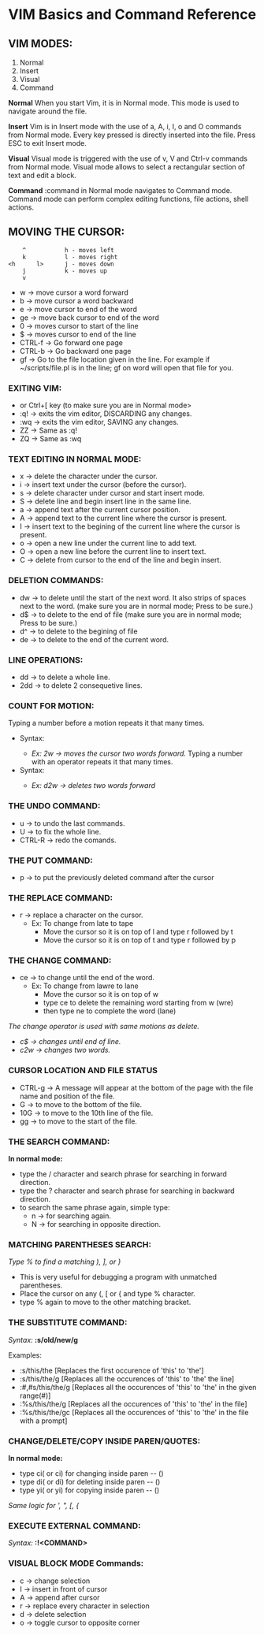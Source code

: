 VIM Basics and Command Reference
===

## VIM MODES:
1. Normal
2. Insert
3. Visual
4. Command

**Normal**
When you start Vim, it is in Normal mode.
This mode is used to navigate around the file.

**Insert**
Vim is in Insert mode with the use of a, A, i, I, o and O commands from Normal mode. 
Every key pressed is directly inserted into the file.
Press ESC to exit Insert mode.

**Visual**
Visual mode is triggered with the use of v, V and Ctrl-v commands from Normal mode.
Visual mode allows to select a rectangular section of text and edit a block.

**Command**
:command in Normal mode navigates to Command mode. 
Command mode can perform complex editing functions, file actions, shell actions.


## MOVING THE CURSOR:

		^			h - moves left
		k			l - moves right
	<h		l>		j - moves down
		j			k - moves up
		v


* w      -> move cursor a word forward
* b      -> move cursor a word backward
* e      -> move cursor to end of the word
* ge     -> move back cursor to end of the word
* 0      -> moves cursor to start of the line
* $      -> moves cursor to end of the line
* CTRL-f -> Go forward one page
* CTRL-b -> Go backward one page
* gf     -> Go to the file location given in the line.
         For example if ~/scripts/file.pl is in the line; gf on word will open
	      that file for you.


### EXITING VIM:
* <ESC> or Ctrl+[ key (to make sure you are in Normal mode>
* :q! -> exits the vim editor, DISCARDING any changes.
* :wq -> exits the vim editor, SAVING any changes.
* ZZ  -> Same as :q!
* ZQ  -> Same as :wq


### TEXT EDITING IN NORMAL MODE:
* x -> delete the character under the cursor.
* i -> insert text under the cursor (before the cursor).
* s -> delete character under cursor and start insert mode.
* S -> delete line and begin insert line in the same line.
* a -> append text after the current cursor position.
* A -> append text to the current line where the cursor is present.
* I -> insert text to the begining of the current line where the cursor is present.
* o -> open a new line under the current line to add text.
* O -> open a new line before the current line to insert text.
* C -> delete from cursor to the end of the line and begin insert.


### DELETION COMMANDS:
* dw -> to delete until the start of the next word. It also strips of spaces next to
     the word. (make sure you are in normal mode; Press <ESC> to be sure.)
* d$ -> to delete to the end of file (make sure you are in normal mode; Press <ESC> to be sure.)
* d^ -> to delete to the begining of file
* de -> to delete to the end of the current word.


### LINE OPERATIONS:
* dd  -> to delete a whole line.
* 2dd -> to delete 2 consequetive lines.


### COUNT FOR MOTION:
Typing a number before a motion repeats it that many times.
* Syntax: <NUMBER> <MOTION>
  - *Ex: 2w -> moves the cursor two words forward.*
Typing a number with an operator repeats it that many times.
* Syntax: <OPERATOR> <NUMBER> <MOTION> 
  - *Ex: d2w -> deletes two words forward*


### THE UNDO COMMAND:
* u 		-> to undo the last commands.
* U 		-> to fix the whole line.
* CTRL-R 	-> redo the comands.


### THE PUT COMMAND:
* p -> to put the previously deleted command after the cursor


### THE REPLACE COMMAND:
* r -> replace a character on the cursor.
  * Ex: To change from late to tape
      * Move the cursor so it is on top of l and type r followed by t
      * Move the cursor so it is on top of t and type r followed by p


### THE CHANGE COMMAND:
* ce -> to change until the end of the word.
  * Ex: To change from lawre to lane
      * Move the cursor so it is on top of w
      * type ce to delete the remaining word starting from w (wre)
      * then type ne to complete the word (lane)

*The change operator is used with same motions as delete.*
- *c$  -> changes until end of line.*
- *c2w -> changes two words.*


### CURSOR LOCATION AND FILE STATUS
* CTRL-g -> A message will appear at the bottom of the page with the file name
            and position of the file.
* G      -> to move to the bottom of the file.
* 10G    -> to move to the 10th line of the file.
* gg     -> to move to the start of the file.


### THE SEARCH COMMAND:
**In normal mode:**
- type the / character and search phrase for searching in forward direction.
- type the ? character and search phrase for searching in backward direction.
- to search the same phrase again, simple type:
    - n -> for searching again.
    - N -> for searching in opposite direction.


### MATCHING PARENTHESES SEARCH:
*Type % to find a matching ), ], or }*
* This is very useful for debugging a program with unmatched parentheses.
* Place the cursor on any (, [ or { and type % character.
* type % again to move to the other matching bracket.


### THE SUBSTITUTE COMMAND:
*Syntax:* **:s/old/new/g**

Examples:
- :s/this/the       [Replaces the first occurence of 'this' to 'the'] 
- :s/this/the/g     [Replaces all the occurences of 'this' to 'the' the line]
- :#,#s/this/the/g  [Replaces all the occurences of 'this' to 'the' in the given range(#)]
- :%s/this/the/g    [Replaces all the occurences of 'this' to 'the' in the file]
- :%s/this/the/gc   [Replaces all the occurences of 'this' to 'the' in the file with a prompt]


### CHANGE/DELETE/COPY INSIDE PAREN/QUOTES:
**In normal mode:**
- type ci( or ci) for changing inside paren -- ()
- type di( or di) for deleting inside paren -- ()
- type yi( or yi) for copying inside paren -- ()

*Same logic for ', ", [, {*


### EXECUTE EXTERNAL COMMAND:
*Syntax:* **:!\<COMMAND\>**


### VISUAL BLOCK MODE Commands:
* c -> change selection
* I -> insert in front of cursor
* A -> append after cursor
* r -> replace every character in selection
* d -> delete selection
* o -> toggle cursor to opposite corner
